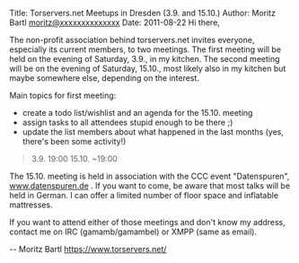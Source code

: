 Title:  Torservers.net Meetups in Dresden (3.9. and 15.10.)
Author: Moritz Bartl <moritz@xxxxxxxxxxxxxx>
Date: 2011-08-22
Hi there,

The non-profit association behind torservers.net invites everyone,
especially its current members, to two meetings. The first meeting will
be held on the evening of Saturday, 3.9., in my kitchen. The second
meeting will be on the evening of Saturday, 15.10., most likely also in
my kitchen but maybe somewhere else, depending on the interest.

Main topics for first meeting:

* create a todo list/wishlist and an agenda for the 15.10. meeting
* assign tasks to all attendees stupid enough to be there ;)
* update the list members about what happened in the last months (yes,
there's been some activity!)

> 3.9.    19:00
> 15.10. ~19:00

The 15.10. meeting is held in association with the CCC event
"Datenspuren", www.datenspuren.de . If you want to come, be aware that
most talks will be held in German. I can offer a limited number of floor
space and inflatable mattresses.

If you want to attend either of those meetings and don't know my
address, contact me on IRC (gamamb/gamambel) or XMPP (same as email).

-- 
Moritz Bartl
https://www.torservers.net/
